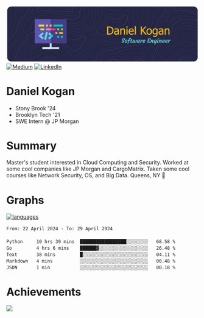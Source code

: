 ![Header](./daniel-kogan.png)
[![Medium](https://img.shields.io/badge/Medium-12100E?logo=medium&logoColor=white)](https://medium.com/@danielkoganx) [![LinkedIn](https://img.shields.io/badge/LinkedIn-%230077B5.svg?logo=linkedin&logoColor=white)](https://linkedin.com/in/danielkogan123)

# Daniel Kogan

- Stony Brook '24
- Brooklyn Tech '21
- SWE Intern @ JP Morgan

# Summary

Master's student interested in Cloud Computing and Security. Worked at some cool companies like JP Morgan and CargoMatrix. Taken some cool courses like Network Security, OS, and Big Data. Queens, NY 📍


# Graphs

<div style="width: 100%">

[![languages](https://github-readme-stats.vercel.app/api/top-langs/?username=daminals&langs_count=8&hide=html&layout=compact)](https://github-readme-stats.vercel.app/api/top-langs/?username=daminals&langs_count=8&hide=html&layout=compact)
</div>

<!--START_SECTION:waka-->

```txt
From: 22 April 2024 - To: 29 April 2024

Python     10 hrs 39 mins  █████████████████░░░░░░░░   68.58 %
Go         4 hrs 6 mins    ██████▓░░░░░░░░░░░░░░░░░░   26.48 %
Text       38 mins         █░░░░░░░░░░░░░░░░░░░░░░░░   04.11 %
Markdown   4 mins          ░░░░░░░░░░░░░░░░░░░░░░░░░   00.48 %
JSON       1 min           ░░░░░░░░░░░░░░░░░░░░░░░░░   00.18 %
```

<!--END_SECTION:waka-->

# Achievements 

![](https://github-profile-trophy.vercel.app/?username=daminals&theme=onestar&no-frame=true&no-bg=false&margin-w=4)

